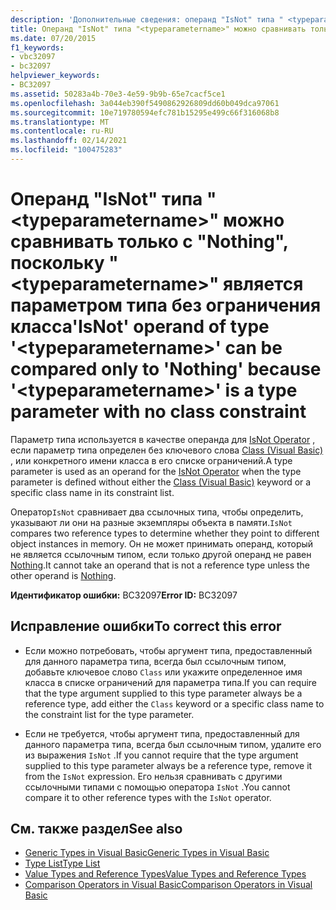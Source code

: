 ```yaml
---
description: 'Дополнительные сведения: операнд "IsNot" типа " <typeparametername> " можно сравнивать только с "Nothing", так как " <typeparametername> " является параметром типа без ограничения класса'
title: Операнд "IsNot" типа "<typeparametername>" можно сравнивать только с "Nothing", поскольку "<typeparametername>" является параметром типа без ограничения класса
ms.date: 07/20/2015
f1_keywords:
- vbc32097
- bc32097
helpviewer_keywords:
- BC32097
ms.assetid: 50283a4b-70e3-4e59-9b9b-65e7cacf5ce1
ms.openlocfilehash: 3a044eb390f5490862926809dd60b049dca97061
ms.sourcegitcommit: 10e719780594efc781b15295e499c66f316068b8
ms.translationtype: MT
ms.contentlocale: ru-RU
ms.lasthandoff: 02/14/2021
ms.locfileid: "100475283"
---
```

# <a name="isnot-operand-of-type-typeparametername-can-be-compared-only-to-nothing-because-typeparametername-is-a-type-parameter-with-no-class-constraint"></a><span data-ttu-id="ac7c2-103">Операнд "IsNot" типа "\<typeparametername>" можно сравнивать только с "Nothing", поскольку "\<typeparametername>" является параметром типа без ограничения класса</span><span class="sxs-lookup"><span data-stu-id="ac7c2-103">'IsNot' operand of type '\<typeparametername>' can be compared only to 'Nothing' because '\<typeparametername>' is a type parameter with no class constraint</span></span>

<span data-ttu-id="ac7c2-104">Параметр типа используется в качестве операнда для [IsNot Operator](../language-reference/operators/isnot-operator.md) , если параметр типа определен без ключевого слова [Class (Visual Basic)](../language-reference/statements/class-statement.md) , или конкретного имени класса в его списке ограничений.</span><span class="sxs-lookup"><span data-stu-id="ac7c2-104">A type parameter is used as an operand for the [IsNot Operator](../language-reference/operators/isnot-operator.md) when the type parameter is defined without either the [Class (Visual Basic)](../language-reference/statements/class-statement.md) keyword or a specific class name in its constraint list.</span></span>  
  
 <span data-ttu-id="ac7c2-105">Оператор`IsNot` сравнивает два ссылочных типа, чтобы определить, указывают ли они на разные экземпляры объекта в памяти.</span><span class="sxs-lookup"><span data-stu-id="ac7c2-105">`IsNot` compares two reference types to determine whether they point to different object instances in memory.</span></span> <span data-ttu-id="ac7c2-106">Он не может принимать операнд, который не является ссылочным типом, если только другой операнд не равен [Nothing](../language-reference/nothing.md).</span><span class="sxs-lookup"><span data-stu-id="ac7c2-106">It cannot take an operand that is not a reference type unless the other operand is [Nothing](../language-reference/nothing.md).</span></span>  
  
 <span data-ttu-id="ac7c2-107">**Идентификатор ошибки:** BC32097</span><span class="sxs-lookup"><span data-stu-id="ac7c2-107">**Error ID:** BC32097</span></span>  
  
## <a name="to-correct-this-error"></a><span data-ttu-id="ac7c2-108">Исправление ошибки</span><span class="sxs-lookup"><span data-stu-id="ac7c2-108">To correct this error</span></span>  
  
- <span data-ttu-id="ac7c2-109">Если можно потребовать, чтобы аргумент типа, предоставленный для данного параметра типа, всегда был ссылочным типом, добавьте ключевое слово `Class` или укажите определенное имя класса в списке ограничений для параметра типа.</span><span class="sxs-lookup"><span data-stu-id="ac7c2-109">If you can require that the type argument supplied to this type parameter always be a reference type, add either the `Class` keyword or a specific class name to the constraint list for the type parameter.</span></span>  
  
- <span data-ttu-id="ac7c2-110">Если не требуется, чтобы аргумент типа, предоставленный для данного параметра типа, всегда был ссылочным типом, удалите его из выражения `IsNot` .</span><span class="sxs-lookup"><span data-stu-id="ac7c2-110">If you cannot require that the type argument supplied to this type parameter always be a reference type, remove it from the `IsNot` expression.</span></span> <span data-ttu-id="ac7c2-111">Его нельзя сравнивать с другими ссылочными типами с помощью оператора `IsNot` .</span><span class="sxs-lookup"><span data-stu-id="ac7c2-111">You cannot compare it to other reference types with the `IsNot` operator.</span></span>  
  
## <a name="see-also"></a><span data-ttu-id="ac7c2-112">См. также раздел</span><span class="sxs-lookup"><span data-stu-id="ac7c2-112">See also</span></span>

- [<span data-ttu-id="ac7c2-113">Generic Types in Visual Basic</span><span class="sxs-lookup"><span data-stu-id="ac7c2-113">Generic Types in Visual Basic</span></span>](../programming-guide/language-features/data-types/generic-types.md)
- [<span data-ttu-id="ac7c2-114">Type List</span><span class="sxs-lookup"><span data-stu-id="ac7c2-114">Type List</span></span>](../language-reference/statements/type-list.md)
- [<span data-ttu-id="ac7c2-115">Value Types and Reference Types</span><span class="sxs-lookup"><span data-stu-id="ac7c2-115">Value Types and Reference Types</span></span>](../programming-guide/language-features/data-types/value-types-and-reference-types.md)
- [<span data-ttu-id="ac7c2-116">Comparison Operators in Visual Basic</span><span class="sxs-lookup"><span data-stu-id="ac7c2-116">Comparison Operators in Visual Basic</span></span>](../programming-guide/language-features/operators-and-expressions/comparison-operators.md)
